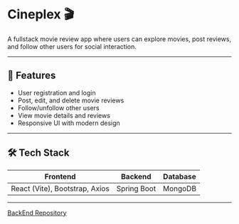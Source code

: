 # Cineplex 🎬

A fullstack movie review app where users can explore movies, post reviews, and follow other users for social interaction.

---

## 🚀 Features
- User registration and login
- Post, edit, and delete movie reviews
- Follow/unfollow other users
- View movie details and reviews
- Responsive UI with modern design

---

## 🛠️ Tech Stack
| Frontend                     | Backend                   | Database       |
|-----------------------------|---------------------------|----------------|
| React (Vite), Bootstrap, Axios | Spring Boot     | MongoDB        |

---
[BackEnd Repository](https://github.com/NateGPTs/Cineplex-Backend-FINAL)
